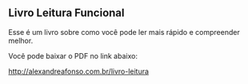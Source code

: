 ## Livro Leitura Funcional

Esse é um livro sobre como você pode ler mais rápido e compreender melhor.

Você pode baixar o PDF no link abaixo:

http://alexandreafonso.com.br/livro-leitura
